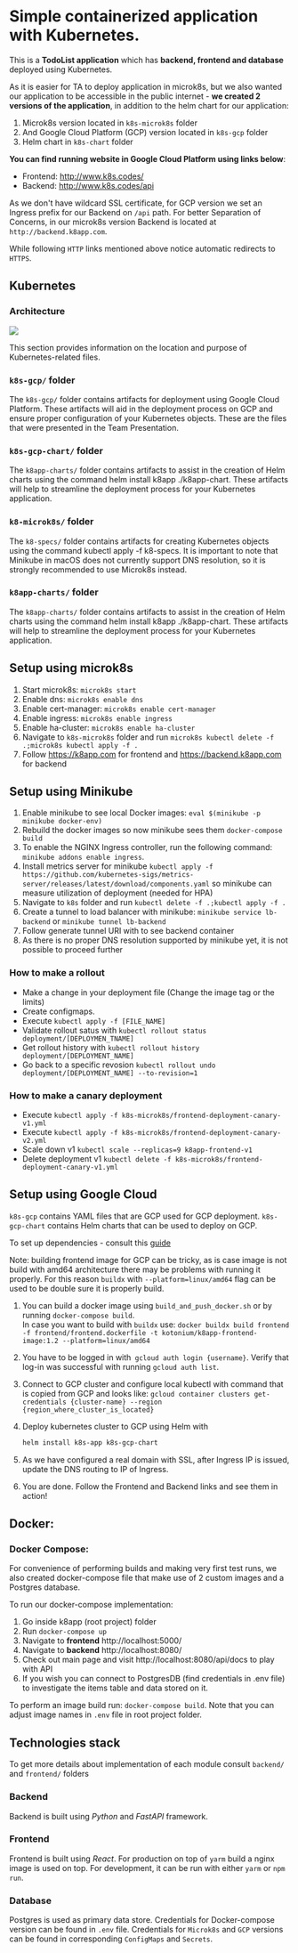 # Simple containerized application with Kubernetes.

This is a **TodoList application** which has **backend, frontend and database** deployed using Kubernetes.

As it is easier for TA to deploy application in microk8s, but we also wanted our application to be accessible in the
public internet - **we created 2 versions of the application**, in addition to the helm chart for our application:

1) Microk8s version located in `k8s-microk8s` folder
2) And Google Cloud Platform (GCP) version located in `k8s-gcp` folder
3) Helm chart in `k8s-chart` folder

**You can find running website in Google Cloud Platform using links below**:

* Frontend: http://www.k8s.codes/
* Backend: http://www.k8s.codes/api

As we don't have wildcard SSL certificate, for GCP version we set an Ingress prefix for our Backend on `/api` path. For
better Separation of Concerns, in our microk8s version Backend is located at `http://backend.k8app.com`.

While following `HTTP` links mentioned above notice automatic redirects to `HTTPS`.

## Kubernetes

### Architecture

![](docs/architecture.png)

This section provides information on the location and purpose of Kubernetes-related files.

### `k8s-gcp/` folder

The `k8s-gcp/` folder contains artifacts for deployment using Google Cloud Platform. These artifacts will aid in the
deployment process on GCP and ensure proper configuration of your Kubernetes objects. These are the files that were
presented in the Team Presentation.

### `k8s-gcp-chart/` folder

The `k8app-charts/` folder contains artifacts to assist in the creation of Helm charts using the command helm install
k8app ./k8app-chart. These artifacts will help to streamline the deployment process for your Kubernetes application.

### `k8-microk8s/` folder

The `k8-specs/` folder contains artifacts for creating Kubernetes objects using the command kubectl apply -f k8-specs.
It is important to note that Minikube in macOS does not currently support DNS resolution, so it is strongly recommended
to use Microk8s instead.

### `k8app-charts/` folder

The `k8app-charts/` folder contains artifacts to assist in the creation of Helm charts using the command helm install
k8app ./k8app-chart. These artifacts will help to streamline the deployment process for your Kubernetes application.

## Setup using microk8s

1) Start microk8s: ```microk8s start```
2) Enable dns: ```microk8s enable dns```
3) Enable cert-manager: ```microk8s enable cert-manager```
4) Enable ingress: ```microk8s enable ingress```
5) Enable ha-cluster: ```microk8s enable ha-cluster```
6) Navigate to ```k8s-microk8s``` folder and run ```microk8s kubectl delete -f .;microk8s kubectl apply -f .```
7) Follow https://k8app.com for frontend and https://backend.k8app.com for backend

## Setup using Minikube

1) Enable minikube to see local Docker images: ```eval $(minikube -p minikube docker-env)```
2) Rebuild the docker images so now minikube sees them ```docker-compose build```
3) To enable the NGINX Ingress controller, run the following command: ```minikube addons enable ingress```.
4) Install metrics server for
   minikube ```kubectl apply -f https://github.com/kubernetes-sigs/metrics-server/releases/latest/download/components.yaml```
   so minikube can measure utilization of deployment (needed for HPA)
5) Navigate to ```k8s``` folder and run ```kubectl delete -f .;kubectl apply -f .```
6) Create a tunnel to load balancer with minikube: ```minikube service lb-backend``` or ```minikube tunnel lb-backend```
7) Follow generate tunnel URI with to see backend container
8) As there is no proper DNS resolution supported by minikube yet, it is not possible to proceed further

### How to make a rollout

- Make a change in your deployment file (Change the image tag or the limits)
- Create configmaps.
- Execute `kubectl apply -f [FILE_NAME]`
- Validate rollout satus with `kubectl rollout status deployment/[DEPLOYMEN_TNAME]`
- Get rollout history with `kubectl rollout history deployment/[DEPLOYMENT_NAME]`
- Go back to a specific revosion `kubectl rollout undo deployment/[DEPLOYMENT_NAME] --to-revision=1`

### How to make a canary deployment

- Execute `kubectl apply -f k8s-microk8s/frontend-deployment-canary-v1.yml`
- Execute `kubectl apply -f k8s-microk8s/frontend-deployment-canary-v2.yml`
- Scale down v1 `kubectl scale --replicas=9 k8app-frontend-v1`
- Delete deployment v1 `kubectl delete -f k8s-microk8s/frontend-deployment-canary-v1.yml`

## Setup using Google Cloud

`k8s-gcp` contains YAML files that are GCP used for GCP deployment.
`k8s-gcp-chart` contains Helm charts that can be used to deploy on GCP.

To set up dependencies - consult
this [guide](https://cloud.google.com/kubernetes-engine/docs/how-to/cluster-access-for-kubectl)

Note: building frontend image for GCP can be tricky, as is case image is not build with amd64 architecture there may be
problems with running it properly. For this reason `buildx` with `--platform=linux/amd64` flag can be used to be double
sure it is properly build.

1) You can build a docker image using `build_and_push_docker.sh` or by running `docker-compose build`.     
   In case you want to build with `buildx`
   use: `docker buildx build frontend -f frontend/frontend.dockerfile -t kotonium/k8app-frontend-image:1.2 --platform=linux/amd64`
2) You have to be logged in with` gcloud auth login {username}`. Verify that log-in was successful with
   running `gcloud auth list`.
3) Connect to GCP cluster and configure local kubectl with command that is copied from GCP and looks
   like: `gcloud container clusters get-credentials {cluster-name} --region {region_where_cluster_is_located}`

4) Deploy kubernetes cluster to GCP using Helm with
   ```bash
   helm install k8s-app k8s-gcp-chart
   ```
5) As we have configured a real domain with SSL, after Ingress IP is issued, update the DNS routing to IP of Ingress.
6) You are done. Follow the Frontend and Backend links and see them in action!

## Docker:

### Docker Compose:

For convenience of performing builds and making very first test runs, we also created docker-compose file that make use
of 2 custom images and a Postgres database.

To run our docker-compose implementation:

1) Go inside k8app (root project) folder
2) Run ```docker-compose up```
3) Navigate to **frontend** http://localhost:5000/
4) Navigate to **backend** http://localhost:8080/
5) Check out main page and visit http://localhost:8080/api/docs to play with API
6) If you wish you can connect to PostgresDB (find credentials in .env file) to investigate the items table and data
   stored on it.

To perform an image build run: ```docker-compose build```. Note that you can adjust image names in `.env` file in root
project folder.

## Technologies stack

To get more details about implementation of each module consult `backend/` and `frontend/` folders

### Backend

Backend is built using _Python_ and _FastAPI_ framework.

### Frontend

Frontend is built using _React_. For production on top of `yarm` build a nginx image is used on top. For development,
it can be run with either `yarm` or `npm run`.

### Database

Postgres is used as primary data store. Credentials for Docker-compose version can be found in `.env` file. Credentials
for `Microk8s` and `GCP` versions can be found in corresponding `ConfigMaps` and `Secrets`.



